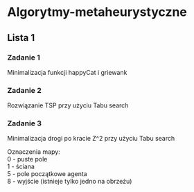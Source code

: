 # Algorytmy-metaheurystyczne
## Lista 1

### Zadanie 1
Minimalizacja funkcji happyCat i griewank

### Zadanie 2
Rozwiązanie TSP przy użyciu Tabu search

### Zadanie 3
Minimalizacja drogi po kracie Z^2 przy użyciu Tabu search

Oznaczenia mapy:\
0 - puste pole\
1 - ściana\
5 - pole początkowe agenta\
8 - wyjście (istnieje tylko jedno na obrzeżu)

